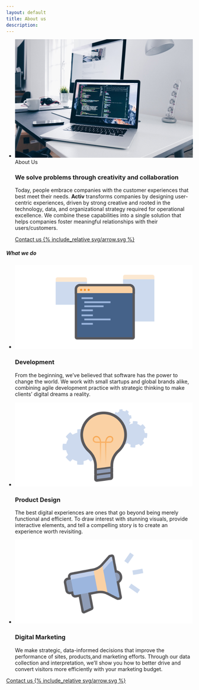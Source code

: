 ```yaml
---
layout: default
title: About us
description: 
---
```

<section id="portfolio" class="portfolio">
	<ul class="portfolio_wrapper">
		<li class="portfolio_item services-section">
			<div class="grid_cont grid_align_center">
				<div class="portfolio_img_wrapper grid_cont_50perc">
					<img src="/img/services-image.jpg" class="portfolio_img">
				</div>
				<div class="portfolio_desc grid_cont_50perc">
					<div class="portfolio_desc_heading">
						<span class="portfolio_name">About Us</span>
						<h3>We solve problems through creativity and collaboration</h3>
					</div>
					<p>
						Today, people embrace companies with the customer experiences that best meet their needs.
						<strong>Activ</strong> transforms companies by designing user-centric experiences, driven by strong
						creative and rooted in the technology, data, and organizational strategy required for
						operational excellence. We combine these capabilities into a single solution that helps
						companies foster meaningful relationships with their users/customers.
					</p>
					<a href="/contact" class="btn grid_cont grid_align_center">
						Contact us
						{% include_relative svg/arrow.svg %}
					</a>
				</div>
			</div>
		</li>
	</ul>
</section>
<section id="services">
	<div class="grid_direction_column grid_cont">
		<div class="services_heading for_about_page">
			<div class="grid_cont_33perc">
				<h5>What we do</h5>
			</div>
		</div>
		<ul class="services grid_cont services_items">
			<li class="services_item grid_cont_33perc">
				<img src="/img/icon-home-developer.svg" class="services_img">
				<div>
					<h3>Development</h3>
					<p>
						From the beginning, we’ve believed that software has the power to change the world.
						We work with small startups and global brands alike, combining agile development practice with strategic thinking to make clients’ digital dreams a reality.
					</p>
				</div>
			</li>
			<li class="services_item grid_cont_33perc">
				<img src="/img/icon-home-product.svg" class="services_img">
				<div>
					<h3>Product Design</h3>
					<p>
						The best digital experiences are ones that go beyond being merely functional and efficient.
						To draw interest with stunning visuals, provide interactive elements, and tell a compelling
						story is to create an experience worth revisiting.
					</p>
				</div>
			</li>
			<li class="services_item grid_cont_33perc">
				<img src="/img/icon-home-marketing.svg" class="services_img">
				<div>
					<h3>Digital Marketing</h3>
					<p>
						We make strategic, data-informed decisions that improve the performance of sites, products,and
						marketing efforts. Through our data collection and interpretation, we’ll show you how to better
						drive and convert visitors more efficiently with your marketing budget.
					</p>
				</div>
			</li>
		</ul>
		<div class="grid_cont_100perc clearfix">
		    <a href="/contact" class="btn grid_cont grid_align_center">
				Contact us
				{% include_relative svg/arrow.svg %}
			</a>
		</div>
	</div>
</section>
